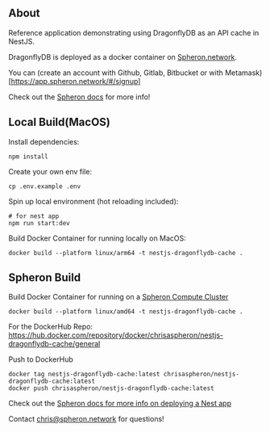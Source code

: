 ## About

Reference application demonstrating using DragonflyDB as an API cache in NestJS.

DragonflyDB is deployed as a docker container on [Spheron.network](https://spheron.network/).

You can (create an account with Github, Gitlab, Bitbucket or with Metamask)[https://app.spheron.network/#/signup]

Check out the [Spheron docs](https://docs.spheron.network/) for more info!

## Local Build(MacOS)

Install dependencies:

```
npm install
```

Create your own env file:

```
cp .env.example .env
```


Spin up local environment (hot reloading included):

```
# for nest app
npm run start:dev

```

Build Docker Container for running locally on MacOS:
```
docker build --platform linux/arm64 -t nestjs-dragonflydb-cache .
```



## Spheron Build

Build Docker Container for running on a [Spheron Compute Cluster](https://docs.spheron.network/compute/)
```
docker build --platform linux/amd64 -t nestjs-dragonflydb-cache .
```

For the DockerHub Repo:  https://hub.docker.com/repository/docker/chrisaspheron/nestjs-dragonflydb-cache/general

Push to DockerHub
```
docker tag nestjs-dragonflydb-cache:latest chrisaspheron/nestjs-dragonflydb-cache:latest
docker push chrisaspheron/nestjs-dragonflydb-cache:latest
```

Check out the [Spheron docs for more info on deploying a Nest app](https://docs.spheron.network/server-guide/nest/)

Contact chris@spheron.network for questions!